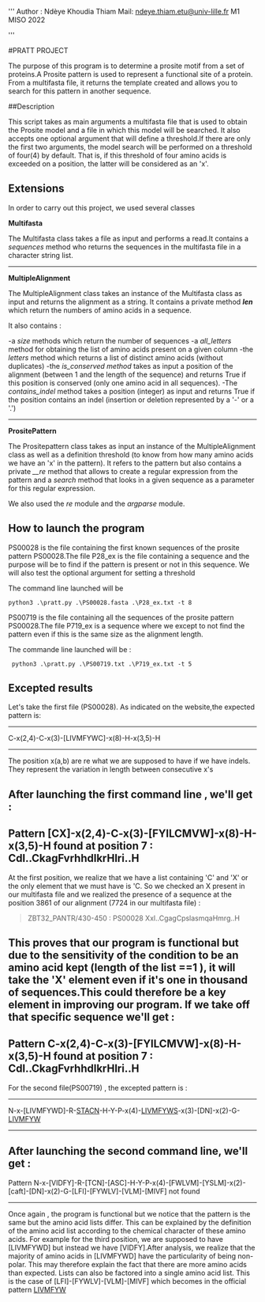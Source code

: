 '''
Author : Ndèye Khoudia Thiam
Mail: ndeye.thiam.etu@univ-lille.fr
M1 MISO 2022

'''

#PRATT PROJECT 


The purpose of this program is to determine a prosite motif from a set of proteins.A Prosite pattern is used to represent a functional site of a protein.
From a multifasta file, it returns the template created and allows you to search for this pattern in another sequence.



##Description

This script takes as main arguments a multifasta file that is used to obtain the Prosite model and a file in which this model will be searched.
It also accepts one optional argument that will define a threshold.If there are only the first two arguments, the model search will be performed
on a threshold of four(4) by default. That is, if this threshold of four amino acids is exceeded on a position, the latter will be considered as an 'x'.


## Extensions


In order to carry out this project, we used several classes


**Multifasta**

The Multifasta class takes a file as input and performs a read.It contains a
*sequences* method who returns the sequences in the multifasta file in a character string list.

---------------------

**MultipleAlignment**

The MultipleAlignment class takes an instance of the Multifasta class as input and returns the 
alignment as a string. 
It contains a private method *__len__* which return the numbers of amino acids in a sequence.

It also contains :

-a *size* methods which return the number of sequences
-a *all_letters* method for obtaining the list of amino acids present on a given column
-the *letters* method which returns a list of distinct amino acids (without duplicates)
-the *is_conserved method* takes as input a position of the alignment (between 1 and the length of the sequence) 
and returns True if this position is conserved (only one amino acid in all sequences). 
-The *contains_indel* method takes a position (integer)  as input and returns True if the position contains an indel
(insertion or deletion represented by a '-' or a '.')

--------------------

**PrositePattern**

The Prositepattern class takes as input an instance of the MultipleAlignment class as well as a definition threshold 
(to know from how many amino acids we have an 'x' in the pattern). It refers to the pattern but also contains a private *__re* 
method that allows  to create a regular expression from the pattern and a *search* method that looks in a given sequence as 
a parameter for this regular expression.


We also used the *re* module and the *argparse* module. 




## How to launch the program


PS00028 is the file containing the first known sequences of the prosite pattern PS00028.The file P28_ex is 
the file containing a sequence and the purpose will be to find if the pattern is present or not in this sequence.
We will also test the optional argument for setting a threshold 

The command line launched will be

```
python3 .\pratt.py .\PS00028.fasta .\P28_ex.txt -t 8

```


PS00719 is the file containing all the sequences of the prosite pattern PS00028.The file P719_ex is a sequence 
where we except to not find the pattern even if this is the same size as the alignment length.

The commande line launched will be : 

```
 python3 .\pratt.py .\PS00719.txt .\P719_ex.txt -t 5 

```


## Excepted results


Let's take the first file (PS00028). As indicated on the website,the expected pattern is:

---------------------------------------------

C-x(2,4)-C-x(3)-[LIVMFYWC]-x(8)-H-x(3,5)-H

---------------------------------------------

The position x(a,b) are re what we are supposed to have if we have indels.
They represent the variation in length between consecutive x's


After launching the first command line , we'll get :
---------------------------------------------------------------------------------------------------
Pattern [CX]-x(2,4)-C-x(3)-[FYILCMVW]-x(8)-H-x(3,5)-H found at position 7 : Cdl..CkagFvrhhdlkrHlri..H
------------------------------------------------------------------------------------------------------

At the first position, we realize that we have a list containing 'C' and 'X' or the only element that we must have is 'C. 
So we checked an X present in our multifasta file and we realized the presence of a sequence at the position 3861 of our alignment
(7724 in our multifasta file) :

>ZBT32_PANTR/430-450 : PS00028
Xxl..CgagCpslasmqaHmrg..H

This proves that our program is functional but due to the sensitivity of the condition to be an amino acid kept (length of the list ==1 ),
it will take the 'X' element even if it's one in thousand of sequences.This could therefore be a key element in improving our program.
If we take off that specific sequence we'll get : 
----------------------------------------------------------------------------------------------------
Pattern C-x(2,4)-C-x(3)-[FYILCMVW]-x(8)-H-x(3,5)-H found at position 7 : Cdl..CkagFvrhhdlkrHlri..H
----------------------------------------------------------------------------------------------------

For the second file(PS00719) , the excepted pattern is :

-----------------------------------------------------------------------------------

N-x-[LIVMFYWD]-R-[STACN](2)-H-Y-P-x(4)-[LIVMFYWS](2)-x(3)-[DN]-x(2)-G-[LIVMFYW](4)

-----------------------------------------------------------------------------------

After launching the second command line, we'll get :
-------------------------------------------------------------------------------------------------------------------------

Pattern N-x-[VIDFY]-R-[TCN]-[ASC]-H-Y-P-x(4)-[FWLVM]-[YSLM]-x(2)-[caft]-[DN]-x(2)-G-[LFI]-[FYWLV]-[VLM]-[MIVF] not found

-------------------------------------------------------------------------------------------------------------------------
Once again , the program is functional but we notice that the pattern is the same but the amino acid lists differ. This can be explained by
the definition of the amino acid list according to the chemical character of these amino acids. For example for the third position, we are supposed 
to have [LIVMFYWD] but instead we have [VIDFY].After analysis, we realize that the majority of amino acids in [LIVMFYWD] have the particularity of
being non-polar. This may therefore explain the fact that there are more amino acids than expected. Lists can also be factored into a single
amino acid list. This is the case of [LFI]-[FYWLV]-[VLM]-[MIVF] which becomes in the official pattern [LIVMFYW](4)


